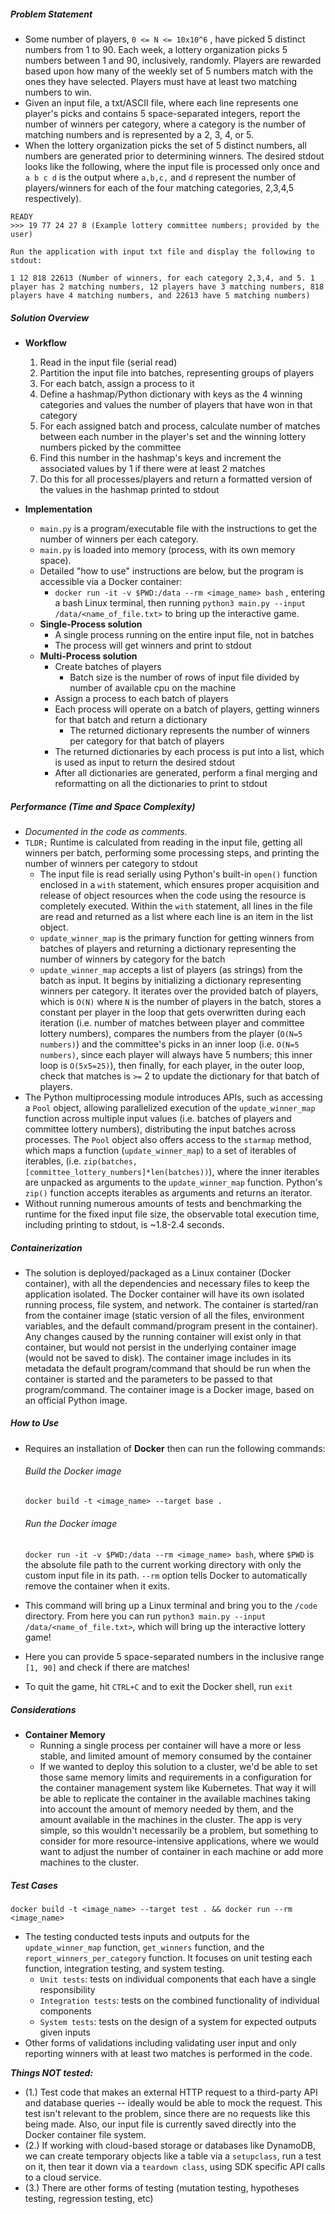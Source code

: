 ##### Problem Statement
* Some number of players, `0 <= N <= 10x10^6` , have picked 5 distinct numbers from 1 to 90. Each week, a lottery organization picks 5 numbers between 1 and 90, inclusively, randomly. Players are rewarded based upon how many of the weekly set of 5 numbers match with the ones they have selected. Players must have at least two matching numbers to win.
* Given an input file, a txt/ASCII file, where each line represents one player's picks and contains 5 space-separated integers, report the number of winners per category, where a category is the number of matching numbers and is represented by a 2, 3, 4, or 5.
* When the lottery organization picks the set of 5 distinct numbers, all numbers are generated prior to determining winners. The desired stdout looks like the following, where the input file is processed only once and `a b c d` is the output where `a,b,c,` and `d` represent the number of players/winners for each of the four matching categories, 2,3,4,5 respectively).

```
READY
>>> 19 77 24 27 8 (​Example lottery committee numbers; provided by the user)

Run the application with input txt file and display the following to stdout:

​1 1​2 ​81​8 ​22613 (Number of winners, for each category 2,3,4, and 5​. 1 player has 2 matching numbers, 12 players have 3 matching numbers, 818 players have 4 matching numbers, and 22613 have 5 matching numbers)
```

##### Solution Overview
* **Workflow**
	1. Read in the input file (serial read)
	2. Partition the input file into batches, representing groups of players
	3. For each batch, assign a process to it
	4. Define a hashmap/Python dictionary with keys as the 4 winning categories and values the number of players that have won in that category
	5. For each assigned batch and process, calculate number of matches between each number in the player's set and the winning lottery numbers picked by the committee
	6. Find this number in the hashmap's keys and increment the associated values by 1 if there were at least 2 matches
	7. Do this for all processes/players and return a formatted version of the values in the hashmap printed to stdout

* **Implementation**
	- `main.py` is a program/executable file with the instructions to get the number of winners per each category.
	- `main.py` is loaded into memory (process, with its own memory space).
	- Detailed "how to use" instructions are below, but the program is accessible via a Docker container:
		- `docker run -it -v $PWD:/data --rm <image_name> bash` , entering a bash Linux terminal, then running `python3 main.py --input /data/<name_of_file.txt>` to bring up the interactive game.
	* **Single-Process solution**
		* A single process running on the entire input file, not in batches
		* The process will get winners and print to stdout
	* **Multi-Process solution**
		* Create batches of players
			* Batch size is the number of rows of input file divided by number of available cpu on the machine
		* Assign a process to each batch of players
		* Each process will operate on a batch of players, getting winners for that batch and return a dictionary 
			* The returned dictionary represents the number of winners per category for that batch of players
		* The returned dictionaries by each process is put into a list, which is used as input to return the desired stdout
		* After all dictionaries are generated, perform a final merging and reformatting on all the dictionaries to print to stdout
##### Performance (Time and Space Complexity)
* _Documented in the code as comments._
* `TLDR;` Runtime is calculated from reading in the input file, getting all winners per batch, performing some processing steps, and printing the number of winners per category to stdout
	* The input file is read serially using Python's built-in `open()` function enclosed in a `with` statement, which ensures proper acquisition and release of object resources when the code using the resource is completely executed. Within the `with` statement, all lines in the file are read and returned as a list where each line is an item in the list object.
	* `update_winner_map` is the primary function for getting winners from batches of players and returning a dictionary representing the number of winners by category for the batch
	* `update_winner_map` accepts a list of players (as strings) from the batch as input. It begins by initializing a dictionary representing winners per category. It iterates over the provided batch of players, which is `O(N)` where `N` is the number of players in the batch, stores a constant per player in the loop that gets overwritten during each iteration (i.e. number of matches between player and committee lottery numbers), compares the numbers from the player (`O(N=5 numbers)`) and the committee's picks in an inner loop (i.e. `O(N=5 numbers)`, since each player will always have 5 numbers; this inner loop is `O(5x5=25)`), then finally, for each player, in the outer loop, check that matches is `>=` 2 to update the dictionary for that batch of players.
* The Python multiprocessing module introduces APIs, such as accessing a `Pool` object, allowing parallelized execution of the `update_winner_map` function across multiple input values (i.e. batches of players and committee lottery numbers), distributing the input batches across processes. The `Pool` object also offers access to the `starmap` method, which maps a function (`update_winner_map`) to a set of iterables of iterables, (i.e. `zip(batches, [committee_lottery_numbers]*len(batches))`), where the inner iterables are unpacked as arguments to the `update_winner_map` function. Python's `zip()` function accepts iterables as arguments and returns an iterator.
* Without running numerous amounts of tests and benchmarking the runtime for the fixed input file size, the observable total execution time, including printing to stdout, is ~1.8-2.4 seconds.
##### Containerization
* The solution is deployed/packaged as a Linux container (Docker container), with all the dependencies and necessary files to keep the application isolated. The Docker container will have its own isolated running process, file system, and network. The container is started/ran from the container image (static version of all the files, environment variables, and the default command/program present in the container). Any changes caused by the running container will exist only in that container, but would not persist in the underlying container image (would not be saved to disk). The container image includes in its metadata the default program/command that should be run when the container is started and the parameters to be passed to that program/command. The container image is a Docker image, based on an official Python image.
##### How to Use
* Requires an installation of **Docker** then can run the following commands:

	###### Build the Docker image
	`docker build -t <image_name> --target base .`
	
	###### Run the Docker image
	`docker run -it -v $PWD:/data --rm <image_name> bash`, where `$PWD` is the absolute file path to the current working directory with only the custom input file in its path.
	`--rm` option tells Docker to automatically remove the container when it exits.

* This command will bring up a Linux terminal and bring you to the `/code` directory. From here you can run `python3 main.py --input /data/<name_of_file.txt>`, which will bring up the interactive lottery game! 
* Here you can provide 5 space-separated numbers in the inclusive range `[1, 90]` and check if there are matches!
* To quit the game, hit `CTRL+C` and to exit the Docker shell, run `exit`
##### Considerations
* **Container Memory**
	* Running a single process per container will have a more or less stable, and limited amount of memory consumed by the container
	* If we wanted to deploy this solution to a cluster, we'd be able to set those same memory limits and requirements in a configuration for the container management system like Kubernetes. That way it will be able to replicate the container in the available machines taking into account the amount of memory needed by them, and the amount available in the machines in the cluster. The app is very simple, so this wouldn't necessarily be a problem, but something to consider for more resource-intensive applications, where we would want to adjust the number of container in each machine or add more machines to the cluster.
##### Test Cases
`docker build -t <image_name> --target test . && docker run --rm <image_name>`

* The testing conducted tests inputs and outputs for the `update_winner_map` function, `get_winners` function, and the `report_winners_per_category` function. It focuses on unit testing each function, integration testing, and system testing. 
	* `Unit tests`: tests on individual components that each have a single responsibility
	* `Integration tests`: tests on the combined functionality of individual components
	* `System tests`: tests on the design of a system for expected outputs given inputs
* Other forms of validations including validating user input and only reporting winners with at least two matches is performed in the code.

***Things NOT tested:***
* (1.) Test code that makes an external HTTP request to a third-party API and database queries -- ideally would be able to mock the request. This test isn't relevant to the problem, since there are no requests like this being made. Also, our input file is currently saved directly into the Docker container file system. 
* (2.) If working with cloud-based storage or databases like DynamoDB, we can create temporary objects like a table via a `setupclass`, run a test on it, then tear it down via a `teardown class`, using SDK specific API calls to a cloud service.
* (3.) There are other forms of testing (mutation testing, hypotheses testing, regression testing, etc)